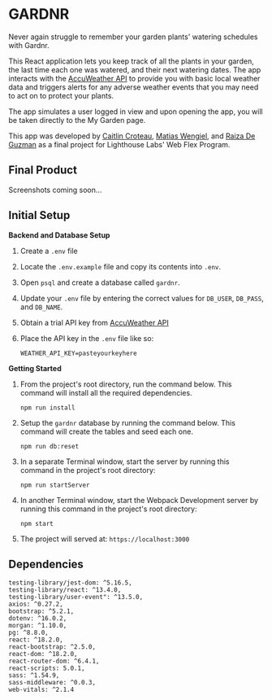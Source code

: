GARDNR
=========
Never again struggle to remember your garden plants' watering schedules with Gardnr.

This React application lets you keep track of all the plants in your garden, the last time each one was watered, and their next watering dates. The app interacts with the [AccuWeather API](https://developer.accuweather.com/) to provide you with basic local weather data and triggers alerts for any adverse weather events that you may need to act on to protect your plants.

The app simulates a user logged in view and upon opening the app, you will be taken directly to the My Garden page.

This app was developed by [Caitlin Croteau](https://github.com/caitlincroteau), [Matias Wengiel](https://github.com/MatiasWengiel), and [Raiza De Guzman](https://github.com/Raiza-D) as a final project for Lighthouse Labs' Web Flex Program.

## Final Product

Screenshots coming soon...

## Initial Setup
**Backend and Database Setup**

1. Create a ```.env``` file

2. Locate the ```.env.example``` file and copy its contents into ```.env```.

3. Open ```psql``` and create a database called ```gardnr```.

4. Update your ```.env``` file by entering the correct values for ```DB_USER```, ```DB_PASS```, and ```DB_NAME```.

4. Obtain a trial API key from [AccuWeather API](https://developer.accuweather.com/)

5. Place the API key in the ```.env``` file like so:

    ```WEATHER_API_KEY=pasteyourkeyhere```

**Getting Started**

1. From the project's root directory, run the command below. This command will install all the required dependencies.

    ```npm run install```

2. Setup the ```gardnr``` database by running the command below. This command will create the tables and seed each one.

    ```npm run db:reset```

3. In a separate Terminal window, start the server by running this command in the project's root directory:

    ```npm run startServer```

4. In another Terminal window, start the Webpack Development server by running this command in the project's root directory:

    ```npm start```

5. The project will served at: ```https://localhost:3000```

## Dependencies
```
testing-library/jest-dom: ^5.16.5,
testing-library/react: ^13.4.0,
testing-library/user-event": ^13.5.0,
axios: ^0.27.2,
bootstrap: ^5.2.1,
dotenv: ^16.0.2,
morgan: ^1.10.0,
pg: ^8.8.0,
react: ^18.2.0,
react-bootstrap: ^2.5.0,
react-dom: ^18.2.0,
react-router-dom: ^6.4.1,
react-scripts: 5.0.1,
sass: ^1.54.9,
sass-middleware: ^0.0.3,
web-vitals: ^2.1.4
```